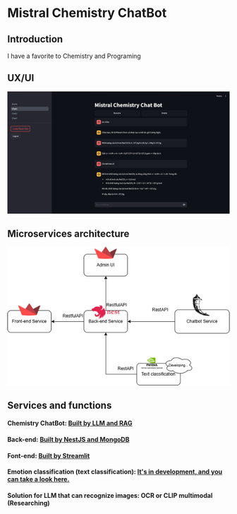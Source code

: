 <h1>Mistral Chemistry ChatBot</h1>
<h2>Introduction</h2>
I have a favorite to Chemistry and Programing

<h2>UX/UI</h2>
<img src="./assets/img_1.png" alt="Nest Logo" />

<h2>Microservices architecture</h2>
<img src="./assets/MicroService.drawio.png" alt="Nest Logo" />

<h2>Services and functions</h2>
    <h4>Chemistry ChatBot: <a href="https://github.com/Luke-lab2002/MistralChemistryChatBot">Built by LLM and RAG </a> </h4>
    <h4>Back-end: <a href="https://github.com/Luke-lab2002/ChatChemistryBackend.git">Built by NestJS and MongoDB</a></h4>
    <h4>Font-end: <a href="https://github.com/Luke-lab2002/StreamlitChemistryChatBot.git">Built by Streamlit</a></h4>
    <h4>Emotion classification (text classification): <a href="https://colab.research.google.com/drive/1qw5MsBCTE5wSb2OPxlspdPlXVHXCOTfA?usp=sharing">It's in development, and you can take a look here.</a></h4>
    <h4>Solution for LLM that can recognize images: OCR or CLIP multimodal (Researching)</h4>
